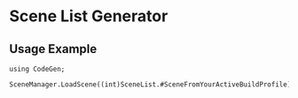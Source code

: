 # Scene List Generator
## Usage Example 
```
using CodeGen;

SceneManager.LoadScene((int)SceneList.#SceneFromYourActiveBuildProfile);
```
